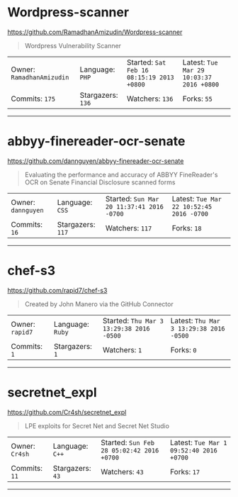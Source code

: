 # Wordpress-scanner

https://github.com/RamadhanAmizudin/Wordpress-scanner
<blockquote>
Wordpress Vulnerability Scanner
</blockquote>

<table>
<tr><td>Owner: <code>RamadhanAmizudin</code></td>
    <td>Language: <code>PHP</code></td>
    <td>Started: <code>Sat Feb 16 08:15:19 2013 +0800</code></td>
    <td>Latest: <code>Tue Mar 29 10:03:37 2016 +0800</code></td></tr>
<tr><td>Commits: <code>175</code></td>
    <td>Stargazers: <code>136</code></td>
    <td>Watchers: <code>136</code></td>
    <td>Forks: <code>55</code></td></tr>
</table>

---

# abbyy-finereader-ocr-senate

https://github.com/dannguyen/abbyy-finereader-ocr-senate
<blockquote>
Evaluating the performance and accuracy of ABBYY FineReader's OCR on Senate Financial Disclosure scanned forms
</blockquote>

<table>
<tr><td>Owner: <code>dannguyen</code></td>
    <td>Language: <code>CSS</code></td>
    <td>Started: <code>Sun Mar 20 11:37:41 2016 -0700</code></td>
    <td>Latest: <code>Tue Mar 22 10:52:45 2016 -0700</code></td></tr>
<tr><td>Commits: <code>16</code></td>
    <td>Stargazers: <code>117</code></td>
    <td>Watchers: <code>117</code></td>
    <td>Forks: <code>18</code></td></tr>
</table>

---

# chef-s3

https://github.com/rapid7/chef-s3
<blockquote>
Created by John Manero via the GitHub Connector
</blockquote>

<table>
<tr><td>Owner: <code>rapid7</code></td>
    <td>Language: <code>Ruby</code></td>
    <td>Started: <code>Thu Mar 3 13:29:38 2016 -0500</code></td>
    <td>Latest: <code>Thu Mar 3 13:29:38 2016 -0500</code></td></tr>
<tr><td>Commits: <code>1</code></td>
    <td>Stargazers: <code>1</code></td>
    <td>Watchers: <code>1</code></td>
    <td>Forks: <code>0</code></td></tr>
</table>

---

# secretnet_expl

https://github.com/Cr4sh/secretnet_expl
<blockquote>
LPE exploits for Secret Net and Secret Net Studio
</blockquote>

<table>
<tr><td>Owner: <code>Cr4sh</code></td>
    <td>Language: <code>C++</code></td>
    <td>Started: <code>Sun Feb 28 05:02:42 2016 +0700</code></td>
    <td>Latest: <code>Tue Mar 1 09:52:40 2016 +0700</code></td></tr>
<tr><td>Commits: <code>11</code></td>
    <td>Stargazers: <code>43</code></td>
    <td>Watchers: <code>43</code></td>
    <td>Forks: <code>17</code></td></tr>
</table>

---

